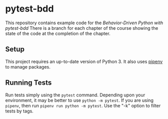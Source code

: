 # pytest-bdd
This repository contains example code for the
*Behavior-Driven Python with pytest-bdd* 
There is a branch for each chapter of the course showing the state of the code at the completion of the chapter.

## Setup
This project requires an up-to-date version of Python 3.
It also uses [pipenv](https://pipenv.readthedocs.io/) to manage packages.

## Running Tests
Run tests simply using the `pytest` command.
Depending upon your environment, it may be better to use `python -m pytest`.
If you are using `pipenv`, then run `pipenv run python -m pytest`.
Use the "-k" option to filter tests by tags.

